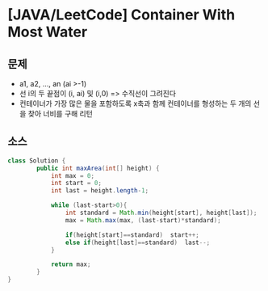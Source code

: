 # [JAVA/LeetCode] Container With Most Water

## 문제

- a1, a2, ..., an (ai >-1)
- 선 i의 두 끝점이 (i, ai) 및 (i,0) => 수직선이 그려진다 
- 컨테이너가 가장 많은 물을 포함하도록 x축과 함께 컨테이너를 형성하는 두 개의 선을 찾아 너비를 구해 리턴 



## 소스

```java
class Solution {
        public int maxArea(int[] height) {
            int max = 0;
            int start = 0;
            int last = height.length-1;

            while (last-start>0){
                int standard = Math.min(height[start], height[last]);
                max = Math.max(max, (last-start)*standard);

                if(height[start]==standard)  start++;
                else if(height[last]==standard)  last--;
            }

            return max;
        }
}
```

